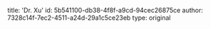 title: 'Dr. Xu'
id: 5b541100-db38-4f8f-a9cd-94cec26875ce
author: 7328c14f-7ec2-4511-a24d-29a1c5ce23eb
type: original
